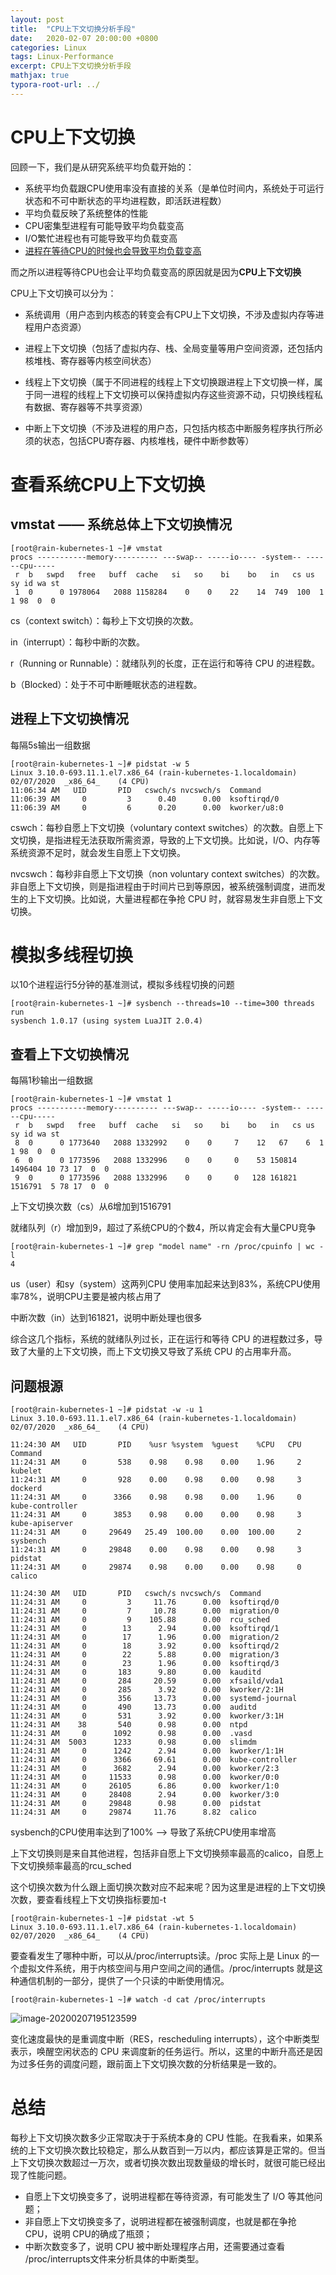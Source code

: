 ```yaml
---
layout: post
title:  "CPU上下文切换分析手段"
date:   2020-02-07 20:00:00 +0800
categories: Linux
tags: Linux-Performance
excerpt: CPU上下文切换分析手段
mathjax: true
typora-root-url: ../
---
```


# CPU上下文切换

回顾一下，我们是从研究系统平均负载开始的：

* 系统平均负载跟CPU使用率没有直接的关系（是单位时间内，系统处于可运行状态和不可中断状态的平均进程数，即活跃进程数）
* 平均负载反映了系统整体的性能
* CPU密集型进程有可能导致平均负载变高
* I/O繁忙进程也有可能导致平均负载变高
* <u>进程在等待CPU的时候也会导致平均负载变高</u>

而之所以进程等待CPU也会让平均负载变高的原因就是因为**CPU上下文切换**

CPU上下文切换可以分为：

* 系统调用（用户态到内核态的转变会有CPU上下文切换，不涉及虚拟内存等进程用户态资源）

* 进程上下文切换（包括了虚拟内存、栈、全局变量等用户空间资源，还包括内核堆栈、寄存器等内核空间状态）
* 线程上下文切换（属于不同进程的线程上下文切换跟进程上下文切换一样，属于同一进程的线程上下文切换可以保持虚拟内存这些资源不动，只切换线程私有数据、寄存器等不共享资源）
* 中断上下文切换（不涉及进程的用户态，只包括内核态中断服务程序执行所必须的状态，包括CPU寄存器、内核堆栈，硬件中断参数等）

# 查看系统CPU上下文切换

## vmstat —— 系统总体上下文切换情况

```shell
[root@rain-kubernetes-1 ~]# vmstat
procs -----------memory---------- ---swap-- -----io---- -system-- ------cpu-----
 r  b   swpd   free   buff  cache   si   so    bi    bo   in   cs us sy id wa st
 1  0      0 1978064   2088 1158284    0    0    22    14  749  100  1  1 98  0  0
```

cs（context switch）：每秒上下文切换的次数。

in（interrupt）：每秒中断的次数。

r（Running or Runnable）：就绪队列的长度，正在运行和等待 CPU 的进程数。

b（Blocked）：处于不可中断睡眠状态的进程数。

## 进程上下文切换情况

每隔5s输出一组数据

```shell
[root@rain-kubernetes-1 ~]# pidstat -w 5
Linux 3.10.0-693.11.1.el7.x86_64 (rain-kubernetes-1.localdomain) 	02/07/2020 	_x86_64_	(4 CPU)
11:06:34 AM   UID       PID   cswch/s nvcswch/s  Command
11:06:39 AM     0         3      0.40      0.00  ksoftirqd/0
11:06:39 AM     0         6      0.20      0.00  kworker/u8:0
```

cswch：每秒自愿上下文切换（voluntary context switches）的次数。自愿上下文切换，是指进程无法获取所需资源，导致的上下文切换。比如说，I/O、内存等系统资源不足时，就会发生自愿上下文切换。

nvcswch：每秒非自愿上下文切换（non voluntary context switches）的次数。非自愿上下文切换，则是指进程由于时间片已到等原因，被系统强制调度，进而发生的上下文切换。比如说，大量进程都在争抢 CPU 时，就容易发生非自愿上下文切换。

# 模拟多线程切换

以10个进程运行5分钟的基准测试，模拟多线程切换的问题

```shell
[root@rain-kubernetes-1 ~]# sysbench --threads=10 --time=300 threads run
sysbench 1.0.17 (using system LuaJIT 2.0.4)
```

## 查看上下文切换情况

每隔1秒输出一组数据

```shell
[root@rain-kubernetes-1 ~]# vmstat 1
procs -----------memory---------- ---swap-- -----io---- -system-- ------cpu-----
 r  b   swpd   free   buff  cache   si   so    bi    bo   in   cs us sy id wa st
 8  0      0 1773640   2088 1332992    0    0     7    12   67    6  1  1 98  0  0
 6  0      0 1773596   2088 1332996    0    0     0    53 150814 1496404 10 73 17  0  0
 9  0      0 1773596   2088 1332996    0    0     0   128 161821 1516791  5 78 17  0  0
```

上下文切换次数（cs）从6增加到1516791

就绪队列（r）增加到9，超过了系统CPU的个数4，所以肯定会有大量CPU竞争

```shell
[root@rain-kubernetes-1 ~]# grep "model name" -rn /proc/cpuinfo | wc -l
4
```

us（user）和sy（system）这两列CPU 使用率加起来达到83%，系统CPU使用率78%，说明CPU主要是被内核占用了

中断次数（in）达到161821，说明中断处理也很多

综合这几个指标，系统的就绪队列过长，正在运行和等待 CPU 的进程数过多，导致了大量的上下文切换，而上下文切换又导致了系统 CPU 的占用率升高。

## 问题根源

```shell
[root@rain-kubernetes-1 ~]# pidstat -w -u 1
Linux 3.10.0-693.11.1.el7.x86_64 (rain-kubernetes-1.localdomain) 	02/07/2020 	_x86_64_	(4 CPU)

11:24:30 AM   UID       PID    %usr %system  %guest    %CPU   CPU  Command
11:24:31 AM     0       538    0.98    0.98    0.00    1.96     2  kubelet
11:24:31 AM     0       928    0.00    0.98    0.00    0.98     3  dockerd
11:24:31 AM     0      3366    0.98    0.98    0.00    1.96     0  kube-controller
11:24:31 AM     0      3853    0.98    0.00    0.00    0.98     3  kube-apiserver
11:24:31 AM     0     29649   25.49  100.00    0.00  100.00     2  sysbench
11:24:31 AM     0     29848    0.00    0.98    0.00    0.98     3  pidstat
11:24:31 AM     0     29874    0.98    0.00    0.00    0.98     0  calico

11:24:30 AM   UID       PID   cswch/s nvcswch/s  Command
11:24:31 AM     0         3     11.76      0.00  ksoftirqd/0
11:24:31 AM     0         7     10.78      0.00  migration/0
11:24:31 AM     0         9    105.88      0.00  rcu_sched
11:24:31 AM     0        13      2.94      0.00  ksoftirqd/1
11:24:31 AM     0        17      1.96      0.00  migration/2
11:24:31 AM     0        18      3.92      0.00  ksoftirqd/2
11:24:31 AM     0        22      5.88      0.00  migration/3
11:24:31 AM     0        23      1.96      0.00  ksoftirqd/3
11:24:31 AM     0       183      9.80      0.00  kauditd
11:24:31 AM     0       284     20.59      0.00  xfsaild/vda1
11:24:31 AM     0       285      3.92      0.00  kworker/2:1H
11:24:31 AM     0       356     13.73      0.00  systemd-journal
11:24:31 AM     0       490     13.73      0.00  auditd
11:24:31 AM     0       531      3.92      0.00  kworker/3:1H
11:24:31 AM    38       540      0.98      0.00  ntpd
11:24:31 AM     0      1092      0.98      0.00  .vasd
11:24:31 AM  5003      1233      0.98      0.00  slimdm
11:24:31 AM     0      1242      2.94      0.00  kworker/1:1H
11:24:31 AM     0      3366     69.61      0.00  kube-controller
11:24:31 AM     0      3682      2.94      0.00  kworker/2:3
11:24:31 AM     0     11533      0.98      0.00  kworker/0:0
11:24:31 AM     0     26105      6.86      0.00  kworker/1:0
11:24:31 AM     0     28408      2.94      0.00  kworker/3:0
11:24:31 AM     0     29848      0.98      0.00  pidstat
11:24:31 AM     0     29874     11.76      8.82  calico
```

sysbench的CPU使用率达到了100%  ——> 导致了系统CPU使用率增高

上下文切换则是来自其他进程，包括非自愿上下文切换频率最高的calico，自愿上下文切换频率最高的rcu_sched

这个切换次数为什么跟上面切换次数对应不起来呢？因为这里是进程的上下文切换次数，要查看线程上下文切换指标要加-t

```shell
[root@rain-kubernetes-1 ~]# pidstat -wt 5
Linux 3.10.0-693.11.1.el7.x86_64 (rain-kubernetes-1.localdomain) 	02/07/2020 	_x86_64_	(4 CPU)
```

要查看发生了哪种中断，可以从/proc/interrupts读。/proc 实际上是 Linux 的一个虚拟文件系统，用于内核空间与用户空间之间的通信。/proc/interrupts 就是这种通信机制的一部分，提供了一个只读的中断使用情况。

```shell
[root@rain-kubernetes-1 ~]# watch -d cat /proc/interrupts
```

![image-20200207195123599](/../assets/images/image-20200207195123599.png)

变化速度最快的是重调度中断（RES，rescheduling interrupts），这个中断类型表示，唤醒空闲状态的 CPU 来调度新的任务运行。所以，这里的中断升高还是因为过多任务的调度问题，跟前面上下文切换次数的分析结果是一致的。

# 总结

每秒上下文切换次数多少正常取决于于系统本身的 CPU 性能。在我看来，如果系统的上下文切换次数比较稳定，那么从数百到一万以内，都应该算是正常的。但当上下文切换次数超过一万次，或者切换次数出现数量级的增长时，就很可能已经出现了性能问题。

* 自愿上下文切换变多了，说明进程都在等待资源，有可能发生了 I/O 等其他问题；
* 非自愿上下文切换变多了，说明进程都在被强制调度，也就是都在争抢 CPU，说明 CPU的确成了瓶颈；
* 中断次数变多了，说明 CPU 被中断处理程序占用，还需要通过查看 /proc/interrupts文件来分析具体的中断类型。